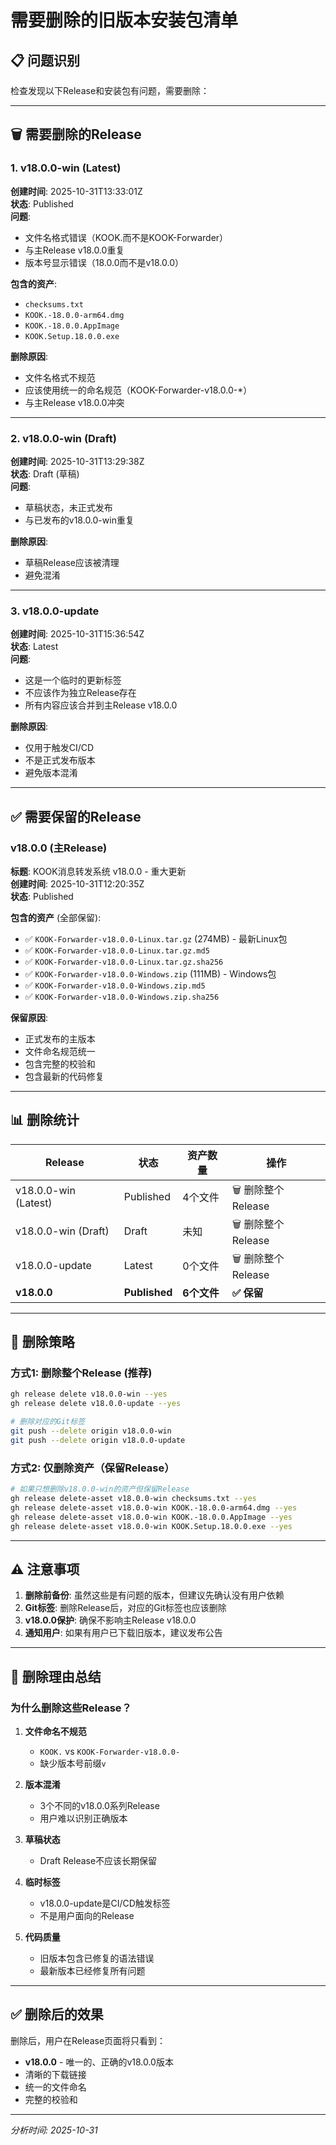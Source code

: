 # 需要删除的旧版本安装包清单

## 📋 问题识别

检查发现以下Release和安装包有问题，需要删除：

---

## 🗑️ 需要删除的Release

### 1. v18.0.0-win (Latest)
**创建时间**: 2025-10-31T13:33:01Z  
**状态**: Published  
**问题**: 
- 文件名格式错误（KOOK.而不是KOOK-Forwarder）
- 与主Release v18.0.0重复
- 版本号显示错误（18.0.0而不是v18.0.0）

**包含的资产**:
- `checksums.txt`
- `KOOK.-18.0.0-arm64.dmg`
- `KOOK.-18.0.0.AppImage`
- `KOOK.Setup.18.0.0.exe`

**删除原因**: 
- 文件名格式不规范
- 应该使用统一的命名规范（KOOK-Forwarder-v18.0.0-*）
- 与主Release v18.0.0冲突

---

### 2. v18.0.0-win (Draft)
**创建时间**: 2025-10-31T13:29:38Z  
**状态**: Draft (草稿)  
**问题**: 
- 草稿状态，未正式发布
- 与已发布的v18.0.0-win重复

**删除原因**: 
- 草稿Release应该被清理
- 避免混淆

---

### 3. v18.0.0-update
**创建时间**: 2025-10-31T15:36:54Z  
**状态**: Latest  
**问题**: 
- 这是一个临时的更新标签
- 不应该作为独立Release存在
- 所有内容应该合并到主Release v18.0.0

**删除原因**: 
- 仅用于触发CI/CD
- 不是正式发布版本
- 避免版本混淆

---

## ✅ 需要保留的Release

### v18.0.0 (主Release)
**标题**: KOOK消息转发系统 v18.0.0 - 重大更新  
**创建时间**: 2025-10-31T12:20:35Z  
**状态**: Published  

**包含的资产** (全部保留):
- ✅ `KOOK-Forwarder-v18.0.0-Linux.tar.gz` (274MB) - 最新Linux包
- ✅ `KOOK-Forwarder-v18.0.0-Linux.tar.gz.md5`
- ✅ `KOOK-Forwarder-v18.0.0-Linux.tar.gz.sha256`
- ✅ `KOOK-Forwarder-v18.0.0-Windows.zip` (111MB) - Windows包
- ✅ `KOOK-Forwarder-v18.0.0-Windows.zip.md5`
- ✅ `KOOK-Forwarder-v18.0.0-Windows.zip.sha256`

**保留原因**:
- 正式发布的主版本
- 文件命名规范统一
- 包含完整的校验和
- 包含最新的代码修复

---

## 📊 删除统计

| Release | 状态 | 资产数量 | 操作 |
|---------|------|----------|------|
| v18.0.0-win (Latest) | Published | 4个文件 | 🗑️ 删除整个Release |
| v18.0.0-win (Draft) | Draft | 未知 | 🗑️ 删除整个Release |
| v18.0.0-update | Latest | 0个文件 | 🗑️ 删除整个Release |
| **v18.0.0** | **Published** | **6个文件** | **✅ 保留** |

---

## 🎯 删除策略

### 方式1: 删除整个Release (推荐)
```bash
gh release delete v18.0.0-win --yes
gh release delete v18.0.0-update --yes

# 删除对应的Git标签
git push --delete origin v18.0.0-win
git push --delete origin v18.0.0-update
```

### 方式2: 仅删除资产（保留Release）
```bash
# 如果只想删除v18.0.0-win的资产但保留Release
gh release delete-asset v18.0.0-win checksums.txt --yes
gh release delete-asset v18.0.0-win KOOK.-18.0.0-arm64.dmg --yes
gh release delete-asset v18.0.0-win KOOK.-18.0.0.AppImage --yes
gh release delete-asset v18.0.0-win KOOK.Setup.18.0.0.exe --yes
```

---

## ⚠️ 注意事项

1. **删除前备份**: 虽然这些是有问题的版本，但建议先确认没有用户依赖
2. **Git标签**: 删除Release后，对应的Git标签也应该删除
3. **v18.0.0保护**: 确保不影响主Release v18.0.0
4. **通知用户**: 如果有用户已下载旧版本，建议发布公告

---

## 📝 删除理由总结

### 为什么删除这些Release？

1. **文件命名不规范**
   - `KOOK.` vs `KOOK-Forwarder-v18.0.0-`
   - 缺少版本号前缀`v`

2. **版本混淆**
   - 3个不同的v18.0.0系列Release
   - 用户难以识别正确版本

3. **草稿状态**
   - Draft Release不应该长期保留

4. **临时标签**
   - v18.0.0-update是CI/CD触发标签
   - 不是用户面向的Release

5. **代码质量**
   - 旧版本包含已修复的语法错误
   - 最新版本已经修复所有问题

---

## ✅ 删除后的效果

删除后，用户在Release页面将只看到：
- **v18.0.0** - 唯一的、正确的v18.0.0版本
- 清晰的下载链接
- 统一的文件命名
- 完整的校验和

---

*分析时间: 2025-10-31*
